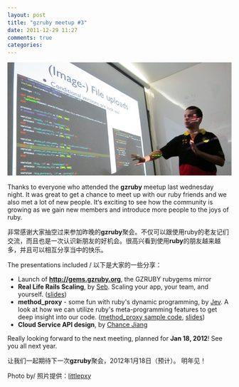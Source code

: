 ```yaml
---
layout: post
title: "gzruby meetup #3"
date: 2011-12-29 11:27
comments: true
categories: 
---
```


<img src="images/seb_gzruby.jpeg" style="width: 800px" alt="Image of Seb with a slide" title="Seb explains his scaling methods" />

Thanks to everyone who attended the **gzruby** meetup last wednesday night. It was great to get a chance to meet up with our ruby friends and we also met a lot of new people. It‘s exciting to see how the community is growing as we gain new members and introduce more people to the joys of ruby.

非常感谢大家抽空过来参加昨晚的**gzruby**聚会。不仅可以跟使用ruby的老友记们交流，而且也是一次认识新朋友的好机会。很高兴看到使用**ruby**的朋友越来越多，并且可以相互分享当中的快乐。

The presentations included / 以下是大家的一些分享：

* Launch of **<http://gems.gzruby.org>**, the GZRUBY rubygems mirror 
* **Real Life Rails Scaling**, by [Seb](http://cn.linkedin.com/in/sebastianroth). Scaling your app, your team, and yourself. ([slides](http://www.slideshare.net/SebastianRoth/rails-scaling))
* **method_proxy** - some fun with ruby's dynamic programming, by [Jev](http://github.com/jevgz). A look at how we can utilize ruby's meta-programming features to get deep insight into our code. ([method_proxy sample code](https://github.com/kudelabs/method_proxy), [slides](https://github.com/downloads/kudelabs/method_proxy/method_proxy-at-GZ-Ruby-Conf-Nov2011.odp))
* **Cloud Service API design**, by [Chance Jiang](http://cn.linkedin.com/in/chancejiang) 

Really looking forward to the next meeting, planned for **Jan 18, 2012**! See you all next year.

让我们一起期待下一次**gzruby**聚会，2012年1月18日（预计）。
明年见！

Photo by/ 照片提供：[littlepxy](http://www.weibo.com/littlepxy)

